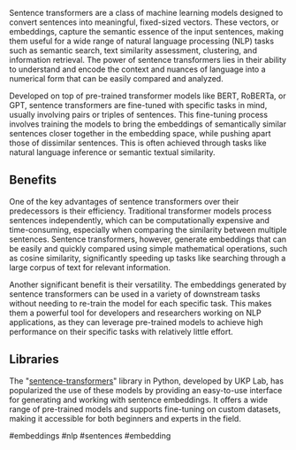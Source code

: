 Sentence transformers are a class of machine learning models designed to convert sentences into meaningful, fixed-sized vectors. These vectors, or embeddings, capture the semantic essence of the input sentences, making them useful for a wide range of natural language processing (NLP) tasks such as semantic search, text similarity assessment, clustering, and information retrieval. The power of sentence transformers lies in their ability to understand and encode the context and nuances of language into a numerical form that can be easily compared and analyzed.

Developed on top of pre-trained transformer models like BERT, RoBERTa, or GPT, sentence transformers are fine-tuned with specific tasks in mind, usually involving pairs or triples of sentences. This fine-tuning process involves training the models to bring the embeddings of semantically similar sentences closer together in the embedding space, while pushing apart those of dissimilar sentences. This is often achieved through tasks like natural language inference or semantic textual similarity.

## Benefits

One of the key advantages of sentence transformers over their predecessors is their efficiency. Traditional transformer models process sentences independently, which can be computationally expensive and time-consuming, especially when comparing the similarity between multiple sentences. Sentence transformers, however, generate embeddings that can be easily and quickly compared using simple mathematical operations, such as cosine similarity, significantly speeding up tasks like searching through a large corpus of text for relevant information.

Another significant benefit is their versatility. The embeddings generated by sentence transformers can be used in a variety of downstream tasks without needing to re-train the model for each specific task. This makes them a powerful tool for developers and researchers working on NLP applications, as they can leverage pre-trained models to achieve high performance on their specific tasks with relatively little effort.

## Libraries

The "[sentence-transformers](https://pypi.org/project/sentence-transformers/)" library in Python, developed by UKP Lab, has popularized the use of these models by providing an easy-to-use interface for generating and working with sentence embeddings. It offers a wide range of pre-trained models and supports fine-tuning on custom datasets, making it accessible for both beginners and experts in the field.

<!-- Keywords -->
#embeddings #nlp #sentences #embedding
<!-- /Keywords -->
